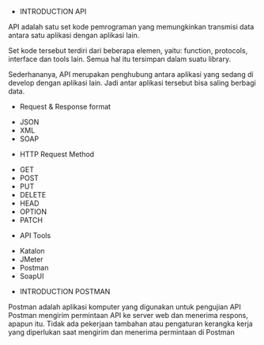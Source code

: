 * INTRODUCTION API

API adalah  satu set kode pemrograman yang memungkinkan transmisi data antara satu aplikasi dengan aplikasi lain. 

Set kode tersebut terdiri dari beberapa elemen, yaitu: function, protocols, interface dan tools lain. Semua hal itu tersimpan dalam suatu library.

Sederhananya, API merupakan penghubung antara aplikasi yang sedang di develop dengan aplikasi lain. Jadi antar aplikasi tersebut bisa saling berbagi data.

* Request & Response format
- JSON
- XML
- SOAP

* HTTP Request Method
- GET
- POST
- PUT
- DELETE
- HEAD
- OPTION
- PATCH

* API Tools
- Katalon
- JMeter
- Postman
- SoapUI

* INTRODUCTION POSTMAN

Postman adalah aplikasi komputer yang digunakan untuk pengujian API Postman mengirim permintaan API ke server web dan menerima respons, apapun itu. Tidak ada pekerjaan tambahan atau pengaturan kerangka kerja yang diperlukan saat mengirim dan menerima permintaan di Postman